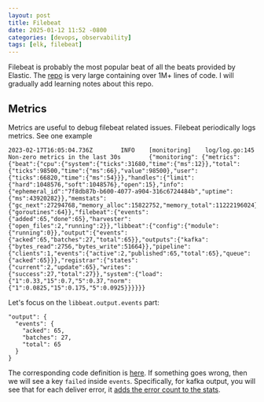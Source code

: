 ```yaml
---
layout: post
title: Filebeat
date: 2025-01-12 11:52 -0800
categories: [devops, observability]
tags: [elk, filebeat]
---
```


Filebeat is probably the most popular beat of all the beats provided by
Elastic. The [repo](https://github.com/elastic/beats/tree/master) is very large
containing over 1M+ lines of code. I will gradually add learning notes about
this repo.

## Metrics

Metrics are useful to debug filebeat related issues. Filebeat periodically logs
metrics. See one example

```
2023-02-17T16:05:04.736Z        INFO    [monitoring]    log/log.go:145  Non-zero metrics in the last 30s        {"monitoring": {"metrics": {"beat":{"cpu":{"system":{"ticks":31680,"time":{"ms":12}},"total":{"ticks":98500,"time":{"ms":66},"value":98500},"user":{"ticks":66820,"time":{"ms":54}}},"handles":{"limit":{"hard":1048576,"soft":1048576},"open":15},"info":{"ephemeral_id":"7f8db87b-b600-4077-a904-316c6724484b","uptime":{"ms":43920282}},"memstats":{"gc_next":27294768,"memory_alloc":15822752,"memory_total":11222196024},"runtime":{"goroutines":64}},"filebeat":{"events":{"added":65,"done":65},"harvester":{"open_files":2,"running":2}},"libbeat":{"config":{"module":{"running":0}},"output":{"events":{"acked":65,"batches":27,"total":65}},"outputs":{"kafka":{"bytes_read":2756,"bytes_write":51664}},"pipeline":{"clients":1,"events":{"active":2,"published":65,"total":65},"queue":{"acked":65}}},"registrar":{"states":{"current":2,"update":65},"writes":{"success":27,"total":27}},"system":{"load":{"1":0.33,"15":0.7,"5":0.37,"norm":{"1":0.0825,"15":0.175,"5":0.0925}}}}}}
```

Let's focus on the `libbeat.output.events` part:

```
"output": {
  "events": {
    "acked": 65,
    "batches": 27,
    "total": 65
  }
}
```

The corresponding code definition is
[here](https://github.com/elastic/beats/blob/949fb147336e41447c0f842d3e28d9f1073e926d/libbeat/outputs/metrics.go#L24-L46).
If something goes wrong, then we will see a key `failed` inside `events`.
Specifically, for kafka output, you will see that for each deliver error, it
[adds the error count to the stats](https://github.com/elastic/beats/blob/76db4c043865b6d366dd012c638f931878be72fb/libbeat/outputs/kafka/client.go#L286).

